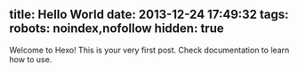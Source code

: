 title: Hello World
date: 2013-12-24 17:49:32
tags:
robots: noindex,nofollow
hidden: true
---

Welcome to Hexo! This is your very first post. Check documentation to learn how to use.
